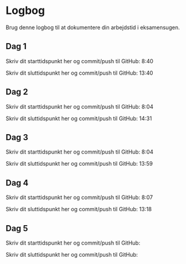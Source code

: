 # Logbog
Brug denne logbog til at dokumentere din arbejdstid i eksamensugen.

## Dag 1
Skriv dit starttidspunkt her og commit/push til GitHub: 8:40

Skriv dit sluttidspunkt her og commit/push til GitHub: 13:40

## Dag 2
Skriv dit starttidspunkt her og commit/push til GitHub: 8:04

Skriv dit sluttidspunkt her og commit/push til GitHub: 14:31

## Dag 3
Skriv dit starttidspunkt her og commit/push til GitHub: 8:04

Skriv dit sluttidspunkt her og commit/push til GitHub: 13:59

## Dag 4
Skriv dit starttidspunkt her og commit/push til GitHub: 8:07

Skriv dit sluttidspunkt her og commit/push til GitHub:  13:18

## Dag 5
Skriv dit starttidspunkt her og commit/push til GitHub: 

Skriv dit sluttidspunkt her og commit/push til GitHub: 
